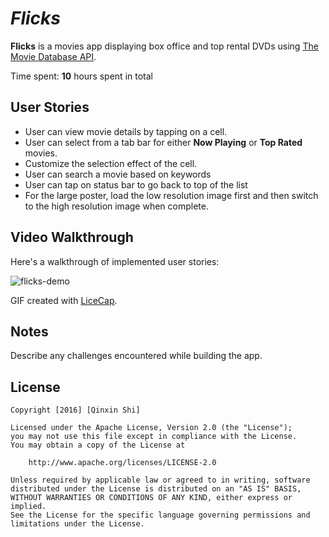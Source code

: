# *Flicks*

**Flicks** is a movies app displaying box office and top rental DVDs using [The Movie Database API](http://docs.themoviedb.apiary.io/#).

Time spent: **10** hours spent in total

## User Stories

- User can view movie details by tapping on a cell.
- User can select from a tab bar for either **Now Playing** or **Top Rated** movies.
- Customize the selection effect of the cell.
- User can search a movie based on keywords
- User can tap on status bar to go back to top of the list
- For the large poster, load the low resolution image first and then switch to the high resolution image when complete.

## Video Walkthrough 

Here's a walkthrough of implemented user stories:

![flicks-demo](flicks-demo.gif)

GIF created with [LiceCap](http://www.cockos.com/licecap/).

## Notes

Describe any challenges encountered while building the app.

## License

    Copyright [2016] [Qinxin Shi]

    Licensed under the Apache License, Version 2.0 (the "License");
    you may not use this file except in compliance with the License.
    You may obtain a copy of the License at

        http://www.apache.org/licenses/LICENSE-2.0

    Unless required by applicable law or agreed to in writing, software
    distributed under the License is distributed on an "AS IS" BASIS,
    WITHOUT WARRANTIES OR CONDITIONS OF ANY KIND, either express or implied.
    See the License for the specific language governing permissions and
    limitations under the License.
